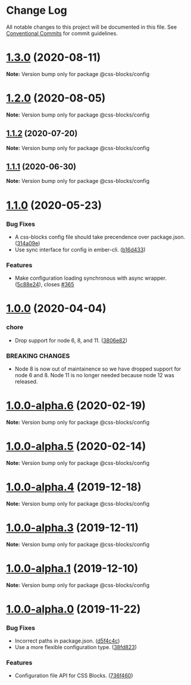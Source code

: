 # Change Log

All notable changes to this project will be documented in this file.
See [Conventional Commits](https://conventionalcommits.org) for commit guidelines.

# [1.3.0](https://github.com/linkedin/css-blocks/compare/v1.2.4...v1.3.0) (2020-08-11)

**Note:** Version bump only for package @css-blocks/config





# [1.2.0](https://github.com/linkedin/css-blocks/compare/v1.1.2...v1.2.0) (2020-08-05)

**Note:** Version bump only for package @css-blocks/config





## [1.1.2](https://github.com/linkedin/css-blocks/compare/v1.1.1...v1.1.2) (2020-07-20)

**Note:** Version bump only for package @css-blocks/config





## [1.1.1](https://github.com/linkedin/css-blocks/compare/v1.1.0...v1.1.1) (2020-06-30)

**Note:** Version bump only for package @css-blocks/config





# [1.1.0](https://github.com/linkedin/css-blocks/compare/v1.0.0...v1.1.0) (2020-05-23)


### Bug Fixes

* A css-blocks config file should take precendence over package.json. ([314a09e](https://github.com/linkedin/css-blocks/commit/314a09e67fbc531461e175e2b7890e6b00c1c0e9))
* Use sync interface for config in ember-cli. ([b16d433](https://github.com/linkedin/css-blocks/commit/b16d4333ede5fd5872fd61674310a5af69dae880))


### Features

* Make configuration loading synchronous with async wrapper. ([5c88e24](https://github.com/linkedin/css-blocks/commit/5c88e24bfb0815df8a323ff0e076b5332bdde5b1)), closes [#365](https://github.com/linkedin/css-blocks/issues/365)





# [1.0.0](https://github.com/linkedin/css-blocks/compare/v1.0.0-alpha.7...v1.0.0) (2020-04-04)


### chore

* Drop support for node 6, 8, and 11. ([3806e82](https://github.com/linkedin/css-blocks/commit/3806e82124814fbea99aa47353cd2c171b1f55ec))


### BREAKING CHANGES

* Node 8 is now out of maintainence so we have dropped support for node 6
and 8. Node 11 is no longer needed because node 12 was released.





# [1.0.0-alpha.6](https://github.com/linkedin/css-blocks/compare/v1.0.0-alpha.5...v1.0.0-alpha.6) (2020-02-19)

**Note:** Version bump only for package @css-blocks/config





# [1.0.0-alpha.5](https://github.com/linkedin/css-blocks/compare/v1.0.0-alpha.4...v1.0.0-alpha.5) (2020-02-14)

**Note:** Version bump only for package @css-blocks/config





# [1.0.0-alpha.4](https://github.com/linkedin/css-blocks/compare/v1.0.0-alpha.3...v1.0.0-alpha.4) (2019-12-18)

**Note:** Version bump only for package @css-blocks/config





# [1.0.0-alpha.3](https://github.com/linkedin/css-blocks/compare/v1.0.0-alpha.2...v1.0.0-alpha.3) (2019-12-11)

**Note:** Version bump only for package @css-blocks/config





# [1.0.0-alpha.1](https://github.com/linkedin/css-blocks/compare/v1.0.0-alpha.0...v1.0.0-alpha.1) (2019-12-10)

**Note:** Version bump only for package @css-blocks/config





# [1.0.0-alpha.0](https://github.com/linkedin/css-blocks/compare/v0.24.0...v1.0.0-alpha.0) (2019-11-22)


### Bug Fixes

* Incorrect paths in package.json. ([d5f4c4c](https://github.com/linkedin/css-blocks/commit/d5f4c4c))
* Use a more flexible configuration type. ([38fd823](https://github.com/linkedin/css-blocks/commit/38fd823))


### Features

* Configuration file API for CSS Blocks. ([736f460](https://github.com/linkedin/css-blocks/commit/736f460))
